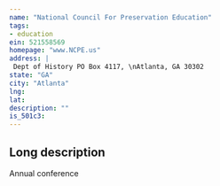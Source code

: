 ```yaml
---
name: "National Council For Preservation Education"
tags:
- education
ein: 521558569
homepage: "www.NCPE.us"
address: |
 Dept of History PO Box 4117, \nAtlanta, GA 30302
state: "GA"
city: "Atlanta"
lng: 
lat: 
description: ""
is_501c3: 
---
```


## Long description

Annual conference
